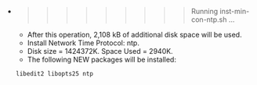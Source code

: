 * >>>>>>>>> Running inst-min-con-ntp.sh ...
  * After this operation, 2,108 kB of additional disk space will be used.
  * Install Network Time Protocol: ntp.
  * Disk size = 1424372K. Space Used = 2940K.
  * The following NEW packages will be installed:
  ```bash
  libedit2 libopts25 ntp
  ```
